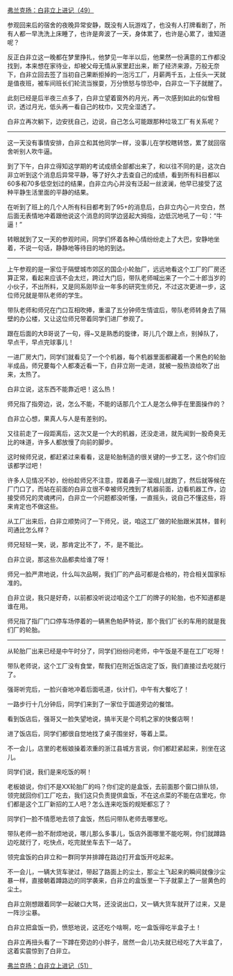 <p></p><a href="https://zhuanlan.zhihu.com/p/100274350" data-draft-node="block" data-draft-type="link-card" data-image="https://pic1.zhimg.com/v2-d82aa02b90c16bcf6fbedb4fac454764_180x120.jpg" data-image-width="1471" data-image-height="450" class="internal">弗兰克扬：白非立上进记（49）</a><p>参观回来后的宿舍的夜晚异常安静，既没有人玩游戏了，也没有人打牌看剧了，所有人都一早洗洗上床睡了，也许是奔波了一天，身体累了，也许是心累了，谁知道呢？</p><p>反正白非立这一晚都在梦里挣扎，他梦见一年半以后，他果然一份满意的工作都没找到，本来想在家待业，却被父母无情从家里赶出来，断了经济来源，万般无奈下，白非立回去签了当初自己果断拒掉的一泡污工厂，月薪两千五，上任头一天就是值夜班，被车间班长们轮流当猴耍，万分愤怒与惊恐中，白非立一下子就醒了。</p><p>此刻已经是后半夜三点多了，白非立望着窗外的月光，再一次感到如此的似曾相识，透过月光，低头再一看自己的枕巾，又完全湿透了。</p><p>白非立再次躺下，边安抚自己，边说，自己怎么可能跟那种垃圾工厂有关系呢？</p><hr/><p>这一天没有事情安排，白非立和其他同学一样，没事儿在学校瞎转悠，累了就回宿舍听别人吹牛逼。</p><p>到了下午，白非立得知这学期的考试成绩全部都出来了，和以往不同的是，这次白非立听到这个消息后异常平静，等了好久才去查自己的成绩，看到所有科目都以60多和70多低空划过的结果，白非立内心并没有泛起一丝波澜，他早已接受了这种平静生活里面的平静的结果。</p><p>在听到了班上的几个人所有科目都考到了95+的消息后，白非立内心一片空白，然后面无表情地冲着跟他说这个消息的同学边竖起大拇指，边低沉地吼了一句：“牛逼！”</p><p>转眼就到了又一天的参观时间，同学们怀着各种心情纷纷走上了大巴，安静地坐着，不说一句话，静静地等待目的地的到达。</p><hr/><p>上午参观的是一家位于隔壁城市郊区的国企小轮胎厂，远远地看这个工厂的厂房还算正常，看起来应该不会太烂，跨过大门后，带队老师喊出来了一个二十郎当岁的小伙子，不出所料，又是同系刚毕业一年多的研究生师兄，不过这次更进一步，这位师兄就是带队老师的学生。</p><p>带队老师和师兄在门口互相吹捧，重温了五分钟师生情谊后，带队老师转身去了隔壁的办公楼，又让这位师兄带着同学们进厂参观了。</p><p>跟在后面的大B哥说了一句，得~又是熟悉的旋律，哥儿几个跟上点，别掉队了，早点干，早点完球事儿！</p><p>一进厂房大门，同学们就看见了一个个机器，每个机器里面都藏着一个黑色的轮胎半成品，师兄要每个人都凑近看一下，白非立刚一走进，就被一股热浪给吹了出来，太热了。</p><p>白非立说，这东西不能靠近吧！这么热！</p><p>师兄指了指旁边，说，怎么不能，不能的话那几个工人是怎么伸手在里面操作的？</p><p>白非立心想，果真人与人是有差别的。</p><p>又往前走了一段距离后，这次又是一个大的机器，还没走进，就先闻到一股奇臭无比的味道，许多人都放慢了向前的脚步。</p><p>这时候师兄说，都赶紧过来看看，这是轮胎制造的很关键的一步工艺，这个你们应该都学过吧！</p><p>许多人见情况不妙，纷纷趁师兄不注意，捏着鼻子一溜烟儿就跑了，然后就等候在厂门口了，而站在前面的白非立很不幸被师兄拽到了机器前面，边看机器工作，边接受师兄的灵魂拷问，白非立一个问题都没听懂，一直摇头，说自己不懂这些，将来肯定也不做这些。</p><p>从工厂出来后，白非立顺势问了一下师兄，说，咱这工厂做的轮胎跟米其林，普利司通比怎么样？</p><p>师兄轻轻一笑，说，那肯定比不了，不，是不能比。</p><p>白非立说，那这些次品都卖给谁了呀！</p><p>师兄一脸严肃地说，什么叫次品啊，我们厂的产品可都是合格的，符合相关国家标准的。</p><p>白非立说，我只是好奇，以前都没听说过咱这个工厂的牌子的轮胎，也不知道都是谁在用。</p><p>师兄指了指厂门口停车场停着的一辆黑色帕萨特说，那个我们厂长的车用的就是我们厂的轮胎。</p><hr/><p>从轮胎厂出来已经是中午时分了，同学们纷纷问老师，中午饭是不是在工厂吃呀！</p><p>带队老师说，这个工厂没有食堂，帮我们在附近饭店定了饭，我们直接过去吃就行了。</p><p>强哥听完后，一脸兴奋地冲着后面吼道，伙计们，中午有大餐吃了！</p><p>一路步行十几分钟后，同学们来到了一家位于国道旁边的餐馆。</p><p>看到饭店后，强哥又一脸失望地说，搞半天是个司机之家的快餐店啊！</p><p>进了饭店后，同学们都很自觉地找了桌子围坐好，等着上菜。</p><p>不一会儿，店里的老板娘操着浓重的浙江县城方言说，你们都赶紧起来，别坐在这儿。</p><p>同学们说，我们是来吃饭的啊！</p><p>老板娘说，你们不是XX轮胎厂的吗？你们定的是盒饭，去前面那个窗口排队领，领完就回你们工厂吃去，我们这只负责提供盒饭，不在这点菜的不能在店里吃，你们都是这个工厂新招的工人吧？怎么连来吃饭的规矩都忘了？</p><p>同学们一脸不情愿地去领了盒饭，然后问带队老师去哪里吃。</p><p>带队老师一脸不耐烦地说，哪儿那么多事儿，饭店外面哪里不能吃啊，你们就蹲路边吃就行了，吃快点，吃完就坐车去下一站了。</p><p>领完盒饭的白非立和一群同学并排蹲在路边打开盒饭开吃起来。</p><p>不一会儿，一辆大货车驶过，带起了路面上的尘土，那尘土飞起来的瞬间就像沙尘暴一样，直接朝着蹲路边的同学袭来，白非立的盒饭里一下子就蒙上了一层黄色的尘土。</p><p>白非立刚想跟着同学一起破口大骂，还没说出口，又一辆大货车就开了过来，又是一阵沙尘暴。</p><p>白非立把盒饭一扔，愤怒地说，这还吃个啥啊，吃一盒饭得吃半盒子土！</p><p>白非立再扭头看了一下蹲在旁边的小胖子，居然一会儿功夫就已经吃了大半盒了，这着实震惊到了白非立。</p><a href="https://zhuanlan.zhihu.com/p/100492242" data-draft-node="block" data-draft-type="link-card" data-image="https://pic4.zhimg.com/v2-f97cf170553f69dde0207ca96e0b653b_180x120.jpg" data-image-width="1680" data-image-height="536" class="internal">弗兰克扬：白非立上进记（51）</a><p></p>